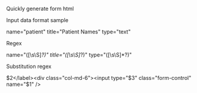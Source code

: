 Quickly generate form html

Input data format sample

  name="patient" title="Patient Names" type="text"

Regex

  name="([\s\S]*?)" title="([\s\S]*?)" type="([\s\S]*?)"

Substitution regex

  <label class="col-md-4 control-label">$2</label><div class="col-md-6"><input type="$3" class="form-control" name="$1" /></div>

